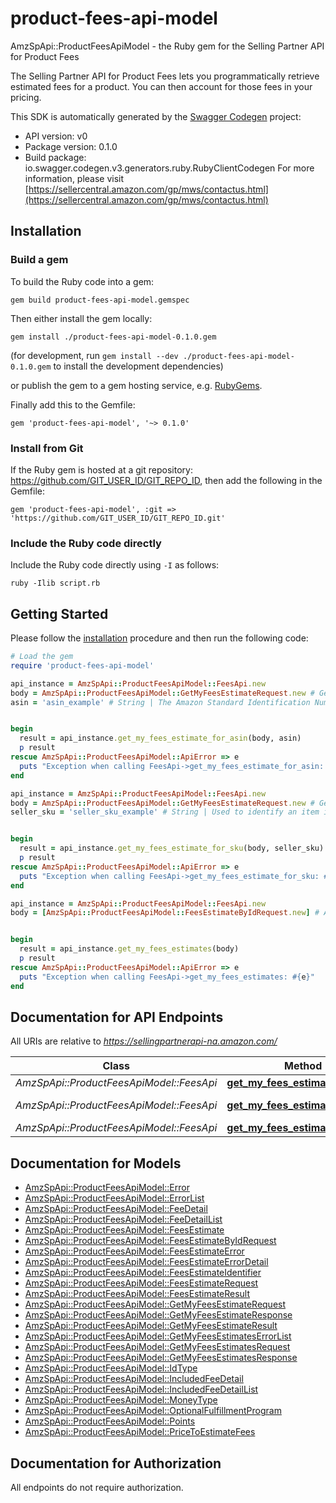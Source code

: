 # product-fees-api-model

AmzSpApi::ProductFeesApiModel - the Ruby gem for the Selling Partner API for Product Fees

The Selling Partner API for Product Fees lets you programmatically retrieve estimated fees for a product. You can then account for those fees in your pricing.

This SDK is automatically generated by the [Swagger Codegen](https://github.com/swagger-api/swagger-codegen) project:

- API version: v0
- Package version: 0.1.0
- Build package: io.swagger.codegen.v3.generators.ruby.RubyClientCodegen
For more information, please visit [https://sellercentral.amazon.com/gp/mws/contactus.html](https://sellercentral.amazon.com/gp/mws/contactus.html)

## Installation

### Build a gem

To build the Ruby code into a gem:

```shell
gem build product-fees-api-model.gemspec
```

Then either install the gem locally:

```shell
gem install ./product-fees-api-model-0.1.0.gem
```
(for development, run `gem install --dev ./product-fees-api-model-0.1.0.gem` to install the development dependencies)

or publish the gem to a gem hosting service, e.g. [RubyGems](https://rubygems.org/).

Finally add this to the Gemfile:

    gem 'product-fees-api-model', '~> 0.1.0'

### Install from Git

If the Ruby gem is hosted at a git repository: https://github.com/GIT_USER_ID/GIT_REPO_ID, then add the following in the Gemfile:

    gem 'product-fees-api-model', :git => 'https://github.com/GIT_USER_ID/GIT_REPO_ID.git'

### Include the Ruby code directly

Include the Ruby code directly using `-I` as follows:

```shell
ruby -Ilib script.rb
```

## Getting Started

Please follow the [installation](#installation) procedure and then run the following code:
```ruby
# Load the gem
require 'product-fees-api-model'

api_instance = AmzSpApi::ProductFeesApiModel::FeesApi.new
body = AmzSpApi::ProductFeesApiModel::GetMyFeesEstimateRequest.new # GetMyFeesEstimateRequest | 
asin = 'asin_example' # String | The Amazon Standard Identification Number (ASIN) of the item.


begin
  result = api_instance.get_my_fees_estimate_for_asin(body, asin)
  p result
rescue AmzSpApi::ProductFeesApiModel::ApiError => e
  puts "Exception when calling FeesApi->get_my_fees_estimate_for_asin: #{e}"
end

api_instance = AmzSpApi::ProductFeesApiModel::FeesApi.new
body = AmzSpApi::ProductFeesApiModel::GetMyFeesEstimateRequest.new # GetMyFeesEstimateRequest | 
seller_sku = 'seller_sku_example' # String | Used to identify an item in the given marketplace. SellerSKU is qualified by the seller's SellerId, which is included with every operation that you submit.


begin
  result = api_instance.get_my_fees_estimate_for_sku(body, seller_sku)
  p result
rescue AmzSpApi::ProductFeesApiModel::ApiError => e
  puts "Exception when calling FeesApi->get_my_fees_estimate_for_sku: #{e}"
end

api_instance = AmzSpApi::ProductFeesApiModel::FeesApi.new
body = [AmzSpApi::ProductFeesApiModel::FeesEstimateByIdRequest.new] # Array<FeesEstimateByIdRequest> | 


begin
  result = api_instance.get_my_fees_estimates(body)
  p result
rescue AmzSpApi::ProductFeesApiModel::ApiError => e
  puts "Exception when calling FeesApi->get_my_fees_estimates: #{e}"
end
```

## Documentation for API Endpoints

All URIs are relative to *https://sellingpartnerapi-na.amazon.com/*

Class | Method | HTTP request | Description
------------ | ------------- | ------------- | -------------
*AmzSpApi::ProductFeesApiModel::FeesApi* | [**get_my_fees_estimate_for_asin**](docs/FeesApi.md#get_my_fees_estimate_for_asin) | **POST** /products/fees/v0/items/{Asin}/feesEstimate | 
*AmzSpApi::ProductFeesApiModel::FeesApi* | [**get_my_fees_estimate_for_sku**](docs/FeesApi.md#get_my_fees_estimate_for_sku) | **POST** /products/fees/v0/listings/{SellerSKU}/feesEstimate | 
*AmzSpApi::ProductFeesApiModel::FeesApi* | [**get_my_fees_estimates**](docs/FeesApi.md#get_my_fees_estimates) | **POST** /products/fees/v0/feesEstimate | 

## Documentation for Models

 - [AmzSpApi::ProductFeesApiModel::Error](docs/Error.md)
 - [AmzSpApi::ProductFeesApiModel::ErrorList](docs/ErrorList.md)
 - [AmzSpApi::ProductFeesApiModel::FeeDetail](docs/FeeDetail.md)
 - [AmzSpApi::ProductFeesApiModel::FeeDetailList](docs/FeeDetailList.md)
 - [AmzSpApi::ProductFeesApiModel::FeesEstimate](docs/FeesEstimate.md)
 - [AmzSpApi::ProductFeesApiModel::FeesEstimateByIdRequest](docs/FeesEstimateByIdRequest.md)
 - [AmzSpApi::ProductFeesApiModel::FeesEstimateError](docs/FeesEstimateError.md)
 - [AmzSpApi::ProductFeesApiModel::FeesEstimateErrorDetail](docs/FeesEstimateErrorDetail.md)
 - [AmzSpApi::ProductFeesApiModel::FeesEstimateIdentifier](docs/FeesEstimateIdentifier.md)
 - [AmzSpApi::ProductFeesApiModel::FeesEstimateRequest](docs/FeesEstimateRequest.md)
 - [AmzSpApi::ProductFeesApiModel::FeesEstimateResult](docs/FeesEstimateResult.md)
 - [AmzSpApi::ProductFeesApiModel::GetMyFeesEstimateRequest](docs/GetMyFeesEstimateRequest.md)
 - [AmzSpApi::ProductFeesApiModel::GetMyFeesEstimateResponse](docs/GetMyFeesEstimateResponse.md)
 - [AmzSpApi::ProductFeesApiModel::GetMyFeesEstimateResult](docs/GetMyFeesEstimateResult.md)
 - [AmzSpApi::ProductFeesApiModel::GetMyFeesEstimatesErrorList](docs/GetMyFeesEstimatesErrorList.md)
 - [AmzSpApi::ProductFeesApiModel::GetMyFeesEstimatesRequest](docs/GetMyFeesEstimatesRequest.md)
 - [AmzSpApi::ProductFeesApiModel::GetMyFeesEstimatesResponse](docs/GetMyFeesEstimatesResponse.md)
 - [AmzSpApi::ProductFeesApiModel::IdType](docs/IdType.md)
 - [AmzSpApi::ProductFeesApiModel::IncludedFeeDetail](docs/IncludedFeeDetail.md)
 - [AmzSpApi::ProductFeesApiModel::IncludedFeeDetailList](docs/IncludedFeeDetailList.md)
 - [AmzSpApi::ProductFeesApiModel::MoneyType](docs/MoneyType.md)
 - [AmzSpApi::ProductFeesApiModel::OptionalFulfillmentProgram](docs/OptionalFulfillmentProgram.md)
 - [AmzSpApi::ProductFeesApiModel::Points](docs/Points.md)
 - [AmzSpApi::ProductFeesApiModel::PriceToEstimateFees](docs/PriceToEstimateFees.md)

## Documentation for Authorization

 All endpoints do not require authorization.

